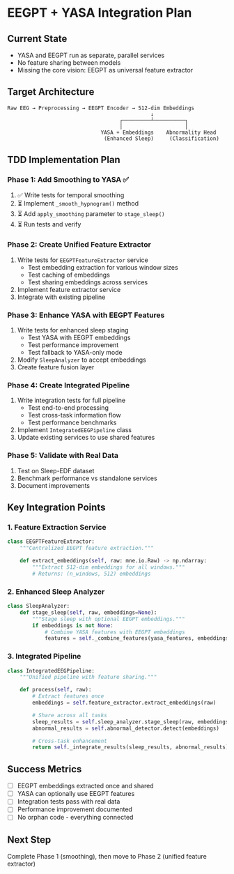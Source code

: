 # EEGPT + YASA Integration Plan

## Current State

- YASA and EEGPT run as separate, parallel services
- No feature sharing between models
- Missing the core vision: EEGPT as universal feature extractor

## Target Architecture

```
Raw EEG → Preprocessing → EEGPT Encoder → 512-dim Embeddings
                                              ↓
                                    ┌─────────┴──────────┐
                                    │                    │
                              YASA + Embeddings    Abnormality Head
                               (Enhanced Sleep)     (Classification)
```

## TDD Implementation Plan

### Phase 1: Add Smoothing to YASA ✅

1. ✅ Write tests for temporal smoothing
2. ⏳ Implement `_smooth_hypnogram()` method
3. ⏳ Add `apply_smoothing` parameter to `stage_sleep()`
4. ⏳ Run tests and verify

### Phase 2: Create Unified Feature Extractor

1. Write tests for `EEGPTFeatureExtractor` service
   - Test embedding extraction for various window sizes
   - Test caching of embeddings
   - Test sharing embeddings across services
2. Implement feature extractor service
3. Integrate with existing pipeline

### Phase 3: Enhance YASA with EEGPT Features

1. Write tests for enhanced sleep staging
   - Test YASA with EEGPT embeddings
   - Test performance improvement
   - Test fallback to YASA-only mode
2. Modify `SleepAnalyzer` to accept embeddings
3. Create feature fusion layer

### Phase 4: Create Integrated Pipeline

1. Write integration tests for full pipeline
   - Test end-to-end processing
   - Test cross-task information flow
   - Test performance benchmarks
2. Implement `IntegratedEEGPipeline` class
3. Update existing services to use shared features

### Phase 5: Validate with Real Data

1. Test on Sleep-EDF dataset
2. Benchmark performance vs standalone services
3. Document improvements

## Key Integration Points

### 1. Feature Extraction Service

```python
class EEGPTFeatureExtractor:
    """Centralized EEGPT feature extraction."""

    def extract_embeddings(self, raw: mne.io.Raw) -> np.ndarray:
        """Extract 512-dim embeddings for all windows."""
        # Returns: (n_windows, 512) embeddings
```

### 2. Enhanced Sleep Analyzer

```python
class SleepAnalyzer:
    def stage_sleep(self, raw, embeddings=None):
        """Stage sleep with optional EEGPT embeddings."""
        if embeddings is not None:
            # Combine YASA features with EEGPT embeddings
            features = self._combine_features(yasa_features, embeddings)
```

### 3. Integrated Pipeline

```python
class IntegratedEEGPipeline:
    """Unified pipeline with feature sharing."""

    def process(self, raw):
        # Extract features once
        embeddings = self.feature_extractor.extract_embeddings(raw)

        # Share across all tasks
        sleep_results = self.sleep_analyzer.stage_sleep(raw, embeddings)
        abnormal_results = self.abnormal_detector.detect(embeddings)

        # Cross-task enhancement
        return self._integrate_results(sleep_results, abnormal_results)
```

## Success Metrics

- [ ] EEGPT embeddings extracted once and shared
- [ ] YASA can optionally use EEGPT features
- [ ] Integration tests pass with real data
- [ ] Performance improvement documented
- [ ] No orphan code - everything connected

## Next Step

Complete Phase 1 (smoothing), then move to Phase 2 (unified feature extractor)
